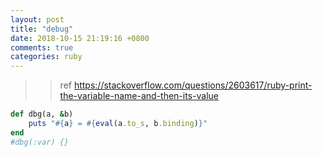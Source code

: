 ```yaml
---
layout: post
title: "debug"
date: 2018-10-15 21:19:16 +0800
comments: true
categories: ruby
---
```


>> ref https://stackoverflow.com/questions/2603617/ruby-print-the-variable-name-and-then-its-value
``` ruby
def dbg(a, &b)
    puts "#{a} = #{eval(a.to_s, b.binding)}"
end
#dbg(:var) {}
```